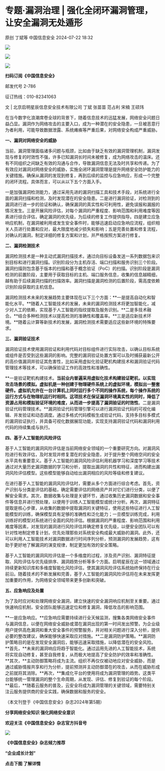 #  专题·漏洞治理 | 强化全闭环漏洞管理，让安全漏洞无处遁形   
原创 丁斌等  中国信息安全   2024-07-22 18:32  
  
![](https://mmbiz.qpic.cn/sz_mmbiz_gif/1brjUjbpg5wbywtxNPSYDAvPWDOb3XicNgtOzelCVic0N5ugSzWREYqo4gAkxUosicq280ibTbA5sVxKnbu0mwRACg/640?wx_fmt=gif&from=appmsg "")  
  
![](https://mmbiz.qpic.cn/sz_mmbiz_png/1brjUjbpg5wbywtxNPSYDAvPWDOb3XicNCQiatibWP6vLOzIFuiaXAiaqczlgJCQ9iaDVDplibsI9BDwuYZgWEsv6BtXw/640?wx_fmt=png&from=appmsg "")  
  
![](https://mmbiz.qpic.cn/sz_mmbiz_gif/1brjUjbpg5wbywtxNPSYDAvPWDOb3XicNgtOzelCVic0N5ugSzWREYqo4gAkxUosicq280ibTbA5sVxKnbu0mwRACg/640?wx_fmt=gif&from=appmsg "")  
  
**扫码订阅《中国信息安全》**  
  
  
邮发代号 2-786  
  
征订热线：010-82341063  
  
  
  
文 | 北京启明星辰信息安全技术有限公司 丁斌 张苗苗 范占利 宋楠 王硕玮  
  
在当今数字化浪潮席卷全球的背景下，随着信息技术的迅猛发展，网络安全问题日益凸显。漏洞作为网络攻击的主要入口，成为一种潜在的安全隐患，一旦被恶意行为者利用，可能导致数据泄露、系统瘫痪等严重后果，对网络安全构成严重威胁。  
  
  
**一、漏洞对网络安全的威胁**  
  
当前，漏洞管理面临诸多问题与瓶颈，比如由于缺乏有效的漏洞管理机制，漏洞发现与修复的时效性不强，许多已知漏洞长时间未被修复，成为网络攻击的温床。还有不同组织之间缺乏有效的沟通与合作，导致漏洞信息无法及时共享和传递。为了有效应对漏洞对网络安全的威胁，实施全闭环漏洞管理是提升网络安全防护能力的关键措施。确保从漏洞的发现到修复，再到后续的监控与应急响应，形成一个完整的闭环流程。具体而言，可以从以下五个方面入手。  
  
一是加强漏洞检测能力，通过采用先进的漏洞扫描工具和技术手段，对系统进行全面的漏洞扫描和检测，及时发现潜在的安全隐患。二是进行漏洞验证，对检测到的漏洞进行进一步的验证和确认，确保漏洞的真实性和可利用性，避免误报和漏报的情况发生。三是开展风险评估，对每个漏洞的严重程度、影响范围和利用难度等因素进行综合评估，确定漏洞的优先级，为后续的修复工作提供指导。四是建立应急响应机制，在漏洞被利用或发生安全事件时，能够迅速启动应急响应流程，组织相关人员进行处置和应对，最大限度地减少损失和影响；五是完善处置和修复流程，对确认的漏洞，制定详细的修复方案和计划，并严格按照方案进行修复。  
  
  
**二、漏洞检测技术**  
  
漏洞检测技术是一种主动式漏洞扫描技术，通过向目标设备发送一系列数据包来识别目标和进行漏洞扫描。识别阶段分为主机存活、端口扫描和服务识别三个阶段。漏洞扫描则包含基于版本的扫描和基于概念验证（PoC）的扫描。识别阶段是漏洞检测的前置阶段，主要用于获取目标的主机、端口服务信息，收集的信息越精细，越有助于后续漏洞扫描的扫描效率。漏洞扫描是漏洞检测的后置阶段，需高度依赖识别阶段获取的主机信息。  
  
漏洞检测技术未来的发展趋势主要体现在以下三个方面：**一是提高自动化和智能化水平。**随着人工智能技术的发展，未来的漏洞检测技术将更加智能化，减少对人工的依赖，实现基于人工智能的指纹提取及服务识别。**二是多技术融合。**结合多种检测技术以提高检测的准确性和覆盖率。**三是适应新技术环境。**随着云计算等新技术的发展，漏洞检测技术需要适应这些新环境的特殊要求。  
  
  
**三、漏洞验证技术**  
  
漏洞验证技术使用漏洞验证和利用代码对目标组件进行实际攻击，以确认目标系统或组件是否受到这些漏洞的影响。完整的漏洞验证处置方案可以及时捕获最新公开的高价值漏洞并验证其危害性，比如采用虚拟化验证靶机构建技术和漏洞验证代码管理技术等技术，可以确保验证工作的高效性和准确性。  
  
**一是验证靶机构建技术。**当前业内普遍采用虚拟化技术构建验证靶机，以实现攻击场景的模拟。虚拟机是一种创建于物理硬件系统上的虚拟环境，模拟出一整套硬件。虚拟机允许在一台计算机上同时运行多个不同的操作系统，每个操作系统的运行方式与在物理机运行时相同。这项技术在保证漏洞环境真实性的同时，降低了资源占用和模拟验证环境的难度，从而进一步提高了漏洞验证的时效性**。二是漏洞验证代码管理技术。**漏洞验证代码管理引擎可以进行漏洞验证代码的可视化编辑、并发验证和动态调度。通过多格式代码模板生成验证代码，支持多目标多模式的漏洞验证执行，并具备可视化数据展现功能，实现支持漏洞验证代码和漏洞利用代码的持续集成与执行。  
  
  
**四、基于人工智能的风险评估**  
  
基于人工智能的漏洞风险评估是当前网络安全领域的一个重要研究方向。对漏洞风险进行有效评估，及时发现并修复潜在的安全隐患，对于提升整个网络空间的安全水平具有重要意义。基于人工智能的漏洞风险评估利用机器学习和深度学习等技术通过对大量历史漏洞数据的学习和分析，提取出漏洞的共性和特征，进而构建出漏洞风险评估模型。这些模型能够自动给出漏洞相应的风险等级和修复建议。  
  
在进行基于人工智能的漏洞风险评估时，需要从多个方面进行综合考虑。首先，资产识别与分类是评估的基础，确定需要评估的网络资产并对它们进行分类，以便了解安全需求。其次，数据收集与处理是关键环节，通过收集历史漏洞数据和安全事件等信息并进行预处理，以便用于训练人工智能模型或统计分析。再次，漏洞特征提取是核心步骤，从收集的数据中提取漏洞的关键特征，使用这些特征进行人工智能模型的训练，确保模型具有足够的准确性和泛化能力；一旦模型训练完成，利用训练好的模型对系统进行全面的风险评估。根据漏洞的严重程度、影响范围和利用难度等因素，对发现的漏洞进行风险评估并确定修复优先级，以便安全团队可以有针对性地制定修复计划，优先处理那些对系统安全构成最大威胁的漏洞。此外，还可以利用人工智能技术对漏洞数据进行时间序列分析，预测漏洞的发展趋势，这有助于更好地了解漏洞的演变规律，制定更加有效的安全策略。  
  
基于人工智能的漏洞风险评估是一个多维度的过程，涉及资产识别、漏洞特征提取、风险评估与优先级排序、漏洞趋势分析等多个方面。启明星辰在这一领域通过持续更新知识库和多维度智能化风险评估，使其漏洞风险评估系统始终保持在行业前沿。随着技术的不断发展和完善，基于人工智能的漏洞风险评估将在未来发挥更加重要的作用，为网络安全领域带来更多创新和突破。  
  
  
**五、应急响应及处置**  
  
为了及时应对和处理网络安全漏洞，建立快速的安全漏洞响应机制至关重要。通过快速响应机制，安全团队能够迅速定位和修复漏洞，降低攻击的影响范围。  
  
**一是应急响应。**应急响应需要持续进行全天候监测，搜集各类网络安全事件与漏洞信息，以便在网络安全威胁或潜在漏洞出现的第一时间发出预警。为企业级用户提供高危漏洞和重大安全事件的预警服务，并对相关问题进行深入分析，提供必要的整改建议，确保能够快速采取应对措施。**二是漏洞防护策略。**漏洞防护策略目的是在发现安全漏洞后，能够迅速采取措施，以降低潜在的安全风险。**首先，**未来的漏洞响应将趋于智能化。通过运用先进的人工智能技术，系统将实现自动修复，甚至自我修复，从而极大地提高了安全防护的效率和准确性。**其次，**主动防御策略将成为主流。组织不再仅仅被动地应对安全威胁，而是通过威胁情报共享和行为分析，提前预测并主动防御潜在的攻击，从而在威胁形成之前就将其消除。**再次，**集成化平台的使用将成为漏洞管理的趋势。这类平台能够统一管理漏洞的整个生命周期，从发现、评估、修复到验证的每个阶段。**最后，**随着云服务的普及，云安全将成为漏洞管理的关键领域，需要特别关注云服务提供商的安全实践，确保数据和服务的安全。  
  
（本文刊登于《中国信息安全》杂志2024年第5期）  
  
  
  
**分享网络安全知识 强化网络安全意识**  
  
**欢迎关注《中国信息安全》杂志官方抖音号**  
  
![](https://mmbiz.qpic.cn/sz_mmbiz_jpg/1brjUjbpg5wbywtxNPSYDAvPWDOb3XicNU4XSGe83Hkz4qESibgobpDwQZgSso5kFC5vrIW8L9Zcic4bckRvUcHqA/640?wx_fmt=jpeg&from=appmsg "")  
  
  
**《中国信息安全》杂志倾力推荐**  
  
**“企业成长计划”**  
  
  
**点击下图 了解详情**  
  
  
  
[](http://mp.weixin.qq.com/s?__biz=MzA5MzE5MDAzOA==&mid=2664162643&idx=1&sn=fcc4f3a6047a0c2f4e4cc0181243ee18&chksm=8b5ee7aabc296ebc7c8c9b145f16e6a5cf8316143db3edce69f2a312214d50a00f65d775198d&scene=21#wechat_redirect)  
  
  
